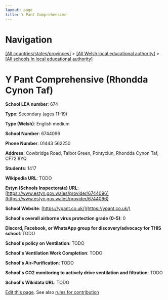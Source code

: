 ```yaml
---
layout: page
title: Y Pant Comprehensive
---
```

# Navigation

[[All countries/states/provinces]](../../..) > [[All Welsh local educational authority]](../..) > [[All schools in local educational authority]](..)

# Y Pant Comprehensive (Rhondda Cynon Taf)

**School LEA number**: 674

**Type**: Secondary (ages 11-19)

**Type (Welsh)**: English medium

**School Number**: 6744096

**Phone Number**: 01443 562250

**Address**: Cowbridge Road, Talbot Green, Pontyclun, Rhondda Cynon Taf, CF72 8YQ

**Students**: 1417

**Wikipedia URL**: TODO

**Estyn (Schools Inspectorate) URL**: [https://www.estyn.gov.wales/provider/6744096](https://www.estyn.gov.wales/provider/6744096)

**School Website**: [https://ypant.co.uk/](https://ypant.co.uk/)

**School's overall airborne virus protection grade (0-5)**: 0

**Discord, Facebook, or WhatsApp group for discovery/advocacy for THIS school**: TODO

**School's policy on Ventilation**: TODO

**School's Ventilation Work Completion**: TODO

**School's Air-Purification**: TODO

**School's CO2 monitoring to actively drive ventilation and filtration**: TODO

**School's Wikidata URL**: TODO




[Edit this page](https://github.com/VentilationProject/Wales/edit/prif/./Rhondda_Cynon_Taf/Y_Pant_Comprehensive.md). See also [rules for contribution](../../../contribution-rules/)